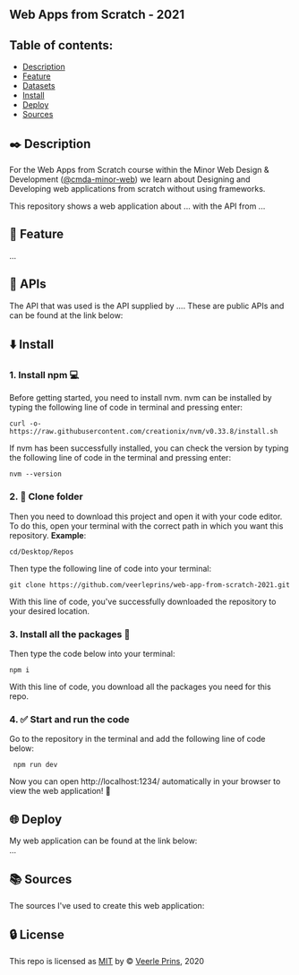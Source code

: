 ## Web Apps from Scratch - 2021

<!-- <img width="1624" alt="Screenshot of the page with the visualizations." src="https://user-images.githubusercontent.com/35265583/104816885-454efe00-581e-11eb-8c93-da6a5e05cfeb.png"> -->

## Table of contents:

- [Description](#black_nib-description)
- [Feature](#small_orange_diamond-feature)
- [Datasets](#link-datasets)
- [Install](#arrow_down-install)
- [Deploy](#globe_with_meridians-deploy)
- [Sources](#books-sources)

## :black_nib: Description

For the Web Apps from Scratch course within the Minor Web Design & Development ([@cmda-minor-web](https://github.com/cmda-minor-web)) we learn about Designing and Developing web applications from scratch without using frameworks.

This repository shows a web application about ... with the API from ...

## :small_orange_diamond: Feature

...

## :link: APIs

The API that was used is the API supplied by .... These are public APIs and can be found at the link below:

<!-- - []() -->

## :arrow_down: Install

### 1. Install npm :computer:

Before getting started, you need to install nvm. nvm can be installed by typing the following line of code in terminal and pressing enter:

`curl -o- https://raw.githubusercontent.com/creationix/nvm/v0.33.8/install.sh `

If nvm has been successfully installed, you can check the version by typing the following line of code in the terminal and pressing enter:

`nvm --version`

### 2. :open_file_folder: Clone folder

Then you need to download this project and open it with your code editor. To do this, open your terminal with the correct path in which you want this repository. **Example**:

`cd/Desktop/Repos`

Then type the following line of code into your terminal:

`git clone https://github.com/veerleprins/web-app-from-scratch-2021.git`

With this line of code, you've successfully downloaded the repository to your desired location.

### 3. Install all the packages :bookmark_tabs:

Then type the code below into your terminal:

`npm i`

With this line of code, you download all the packages you need for this repo.

### 4. :white_check_mark: Start and run the code

Go to the repository in the terminal and add the following line of code below:

` npm run dev`

Now you can open http://localhost:1234/ automatically in your browser to view the web application! :raised_hands:

## :globe_with_meridians: Deploy

My web application can be found at the link below:  
...

## :books: Sources

The sources I've used to create this web application:

<!-- - []()
- []() -->

## :lock: License

This repo is licensed as [MIT]() by :copyright: [Veerle Prins](https://github.com/veerleprins), 2020

<!-- Add a link to your live demo in Github Pages 🌐-->

<!-- ☝️ replace this description with a description of your own work -->

<!-- replace the code in the /docs folder with your own, so you can showcase your work with GitHub Pages 🌍 -->

<!-- Add a nice poster image here at the end of the week, showing off your shiny frontend 📸 -->

<!-- Maybe a table of contents here? 📚 -->

<!-- How about a section that describes how to install this project? 🤓 -->

<!-- ...but how does one use this project? What are its features 🤔 -->

<!-- What external data source is featured in your project and what are its properties 🌠 -->

<!-- Maybe a checklist of done stuff and stuff still on your wishlist? ✅ -->

<!-- How about a license here? 📜 (or is it a licence?) 🤷 -->
